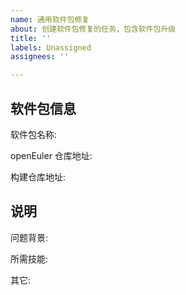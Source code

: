 ```yaml
---
name: 通用软件包修复
about: 创建软件包修复的任务，包含软件包升级
title: ''
labels: Unassigned
assignees: ''

---
```


<!-- 不要忘记创建的时候 label 选择难度 -->
<!-- 请不要将本 issue 放置到 LLVM 平行宇宙计划 board -->

## 软件包信息

<!-- 必须！软件包名称，最好可以加个版本，比如 golang 1.15.2 -->
软件包名称: 
<!-- 这里通常是 src-openeuler/xxx 的地址 -->
openEuler 仓库地址: 
<!-- 这里是 OBS、EBS 等等地方的地址 -->
构建仓库地址: 

## 说明

<!-- 问题背景: 简单描述为什么我们需要修复这个软件包 -->
问题背景: 
<!-- 所需技能: 简单描述这是什么语言栈/需要具备什么能力 -->
所需技能: 
<!-- 其它额外补充的信息都可以写在这里 -->
其它:
